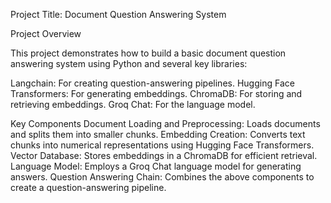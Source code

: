 Project Title: Document Question Answering System


Project Overview


This project demonstrates how to build a basic document question answering system using Python and several key libraries:

Langchain: For creating question-answering pipelines.
Hugging Face Transformers: For generating embeddings.
ChromaDB: For storing and retrieving embeddings.
Groq Chat: For the language model.

Key Components
Document Loading and Preprocessing: Loads documents and splits them into smaller chunks.
Embedding Creation: Converts text chunks into numerical representations using Hugging Face Transformers.
Vector Database: Stores embeddings in a ChromaDB for efficient retrieval.
Language Model: Employs a Groq Chat language model for generating answers.
Question Answering Chain: Combines the above components to create a question-answering pipeline.
